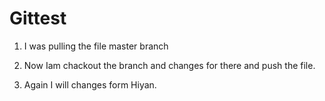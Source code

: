 # Gittest

1. I was pulling the file master branch

2. Now Iam chackout the branch and changes for there and push the file.

3. Again I will changes form Hiyan.
